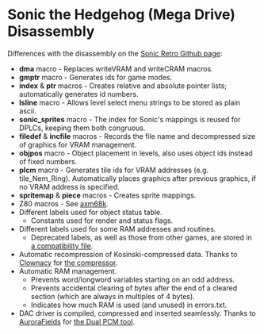 Sonic the Hedgehog (Mega Drive) Disassembly
===========================================

Differences with the disassembly on the [Sonic Retro Github page](https://github.com/sonicretro/s1disasm):

* __dma__ macro - Replaces writeVRAM and writeCRAM macros.
* __gmptr__ macro - Generates ids for game modes.
* __index__ & __ptr__ macros - Creates relative and absolute pointer lists; automatically generates id numbers.
* __lsline__ macro - Allows level select menu strings to be stored as plain ascii.
* __sonic_sprites__ macro - The index for Sonic's mappings is reused for DPLCs, keeping them both congruous.
* __filedef__ & __incfile__ macros - Records the file name and decompressed size of graphics for VRAM management.
* __objpos__ macro - Object placement in levels, also uses object ids instead of fixed numbers.
* __plcm__ macro - Generates tile ids for VRAM addresses (e.g. tile_Nem_Ring). Automatically places graphics after previous graphics, if no VRAM address is specified.
* __spritemap__ & __piece__ macros - Creates sprite mappings.
* Z80 macros - See [axm68k](https://github.com/cvghivebrain/axm68k).
* Different labels used for object status table.
  * Constants used for render and status flags.
* Different labels used for some RAM addresses and routines.
  * Deprecated labels, as well as those from other games, are stored in [a compatibility file](Includes/Compatibility.asm).
* Automatic recompression of Kosinski-compressed data. Thanks to [Clownacy](https://github.com/Clownacy) for [the compressor](https://github.com/Clownacy/accurate-kosinski).
* Automatic RAM management.
  * Prevents word/longword variables starting on an odd address.
  * Prevents accidental clearing of bytes after the end of a cleared section (which are always in multiples of 4 bytes).
  * Indicates how much RAM is used (and unused) in errors.txt.
* DAC driver is compiled, compressed and inserted seamlessly. Thanks to [AuroraFields](https://github.com/NatsumiFox) for [the Dual PCM tool](https://github.com/NatsumiFox/Dual-PCM-Compress).
